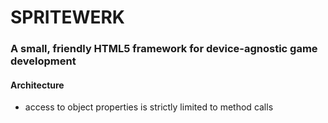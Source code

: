 # SPRITEWERK  

### A small, friendly HTML5 framework for device-agnostic game development  

#### Architecture
* access to object properties is strictly limited to method calls
